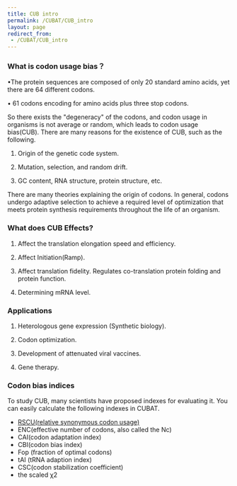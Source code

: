 ```yaml
---
title: CUB intro
permalink: /CUBAT/CUB_intro
layout: page
redirect_from:
 - /CUBAT/CUB_intro
---
```


### What is codon usage bias？

•The protein sequences are composed of only 20 standard amino acids, yet there are 64 different codons.

• 61 codons encoding for amino acids plus three stop codons.

So there exists the "degeneracy" of the codons, and codon usage in organisms is not average or random, which leads to codon usage bias(CUB). There are many reasons for the existence of CUB, such as the following.

1. Origin of the genetic code system.

2. Mutation, selection, and random drift.

3. GC content, RNA structure, protein structure, etc.

There are many theories explaining the origin of codons. In general, codons undergo adaptive selection to achieve a required level of optimization that meets protein synthesis requirements throughout the life of an organism.

### What does CUB Effects?

1. Affect the translation elongation speed and efficiency.

2. Affect Initiation(Ramp).

3. Affect translation fidelity. Regulates co-translation protein folding and protein function.

4. Determining mRNA level.

### Applications

1. Heterologous gene expression (Synthetic biology).

2. Codon optimization.

3. Development of attenuated viral vaccines.

4. Gene therapy.

### Codon bias indices

To study CUB, many scientists have proposed indexes for evaluating it. You can easily calculate the following indexes in CUBAT.

- [RSCU(relative synonymous codon usage)](https://gxelab.github.io/CUBAT/wiki/indexes/RSCU)
- ENC(effective number of codons, also called the Nc)
- CAI(codon adaptation index)
- CBI(codon bias index)
- Fop (fraction of optimal codons)
- tAI (tRNA adaption index)
- CSC(codon stabilization coefficient)
- the scaled χ2

‍
